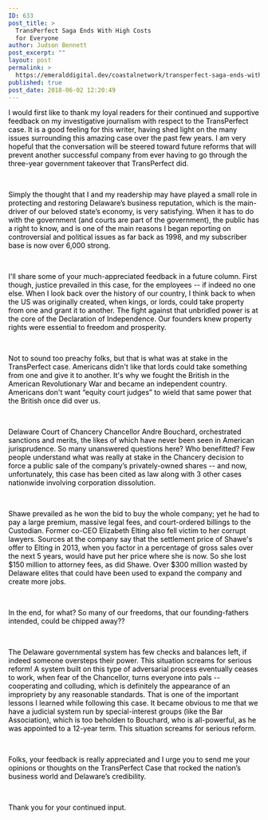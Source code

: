 ```yaml
---
ID: 633
post_title: >
  TransPerfect Saga Ends With High Costs
  for Everyone
author: Judson Bennett
post_excerpt: ""
layout: post
permalink: >
  https://emeralddigital.dev/coastalnetwork/transperfect-saga-ends-with-high-costs-for-everyone/
published: true
post_date: 2018-06-02 12:20:49
---
```

<span style="color:#000000;">I would first like to thank my loyal readers for their continued and supportive feedback on my investigative journalism with respect to the TransPerfect case. It is a good feeling for this writer, having shed light on the many issues surrounding this amazing case over the past few years. I am very hopeful that the conversation will be steered toward future reforms that will prevent another successful company from ever having to go through the three-year government takeover that TransPerfect did.</span>

<span style="color:#000000;"> </span>

<span style="color:#000000;">Simply the thought that I and my readership may have played a small role in protecting and restoring Delaware’s business reputation, which is the main-driver of our beloved state’s economy, is very satisfying. When it has to do with the government (and courts are part of the government), the public has a right to know, and is one of the main reasons I began reporting on controversial and political issues as far back as 1998, and my subscriber base is now over 6,000 strong.</span>

<span style="color:#000000;"> </span>

<span style="color:#000000;">I'll share some of your much-appreciated feedback in a future column. First though, justice prevailed in this case, for the employees -- if indeed no one else. When I look back over the history of our country, I think back to when the US was originally created, when kings, or lords, could take property from one and grant it to another. The fight against that unbridled power is at the core of the Declaration of Independence. Our founders knew property rights were essential to freedom and prosperity.</span>

<span style="color:#000000;"> </span>

<span style="color:#000000;">Not to sound too preachy folks, but that is what was at stake in the TransPerfect case. Americans didn't like that lords could take something from one and give it to another. It's why we fought the British in the American Revolutionary War and became an independent country. Americans don't want “equity court judges” to wield that same power that the British once did over us.</span>

<span style="color:#000000;"> </span>

<span style="color:#000000;">Delaware Court of Chancery Chancellor Andre Bouchard, orchestrated sanctions and merits, the likes of which have never been seen in American jurisprudence. So many unanswered questions here? Who benefitted? Few people understand what was really at stake in the Chancery decision to force a public sale of the company’s privately-owned shares -- and now, unfortunately, this case has been cited as law along with 3 other cases nationwide involving corporation dissolution.</span>

<span style="color:#000000;"> </span>

<span style="color:#000000;">Shawe prevailed as he won the bid to buy the whole company; yet he had to pay a large premium, massive legal fees, and court-ordered billings to the Custodian. Former co-CEO Elizabeth Elting also fell victim to her corrupt lawyers. Sources at the company say that the settlement price of Shawe's offer to Elting in 2013, when you factor in a percentage of gross sales over the next 5 years, would have put her price where she is now. So she lost $150 million to attorney fees, as did Shawe. Over $300 million wasted by Delaware elites that could have been used to expand the company and create more jobs.</span>

<span style="color:#000000;"> </span>

<span style="color:#000000;">In the end, for what? So many of our freedoms, that our founding-fathers intended, could be chipped away?? </span>

<span style="color:#000000;"> </span>

<span style="color:#000000;">The Delaware governmental system has few checks and balances left, if indeed someone oversteps their power. This situation screams for serious reform! A system built on this type of adversarial process eventually ceases to work, when fear of the Chancellor, turns everyone into pals -- cooperating and colluding, which is definitely the appearance of an impropriety by any reasonable standards. That is one of the important lessons I learned while following this case. It became obvious to me that we have a judicial system run by special-interest groups (like the Bar Association), which is too beholden to Bouchard, who is all-powerful, as he was appointed to a 12-year term. This situation screams for serious reform. </span>

<span style="color:#000000;"> </span>

<span style="color:#000000;">Folks, your feedback is really appreciated and I urge you to send me your opinions or thoughts on the TransPerfect Case that rocked the nation’s business world and Delaware’s credibility.</span>

<span style="color:#000000;"> </span>

<span style="color:#000000;">Thank you for your continued input.</span>

&nbsp;